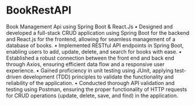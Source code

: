 # BookRestAPI
Book Management Api using Spring Boot &amp; React.Js
• Designed and developed a full-stack CRUD application using Spring Boot for the backend and React.js for the frontend,
allowing for seamless management of a database of books.
• Implemented RESTful API endpoints in Spring Boot, enabling users to add, update, delete, and search for books with
ease.
• Established a robust connection between the front end and back end through Axios, ensuring efficient data flow and a
responsive user experience.
• Gained proficiency in unit testing using JUnit, applying test-driven development (TDD) principles to validate the
functionality and reliability of the application.
• Conducted thorough API validation and testing using Postman, ensuring the proper functionality of HTTP requests
for CRUD operations (update, delete, save, and find) in the application.
